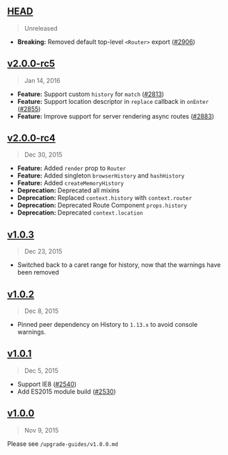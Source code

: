 ## [HEAD]
> Unreleased

- **Breaking:** Removed default top-level `<Router>` export ([#2906])

[HEAD]: https://github.com/rackt/react-router/compare/v2.0.0-rc5...HEAD
[#2906]: https://github.com/rackt/react-router/pull/2906

## [v2.0.0-rc5]
> Jan 14, 2016

- **Feature:** Support custom `history` for `match` ([#2813])
- **Feature:** Support location descriptor in `replace` callback in `onEnter` ([#2855])
- **Feature:** Improve support for server rendering async routes ([#2883])

[v2.0.0-rc5]: https://github.com/rackt/react-router/compare/v2.0.0-rc4...v2.0.0-rc5
[#2813]: https://github.com/rackt/react-router/pull/2813
[#2855]: https://github.com/rackt/react-router/pull/2855
[#2883]: https://github.com/rackt/react-router/pull/2883

## [v2.0.0-rc4]
> Dec 30, 2015

- **Feature:** Added `render` prop to `Router`
- **Feature:** Added singleton `browserHistory` and `hashHistory`
- **Feature:** Added `createMemoryHistory`
- **Deprecation:** Deprecated all mixins
- **Deprecation:** Replaced `context.history` with `context.router`
- **Deprecation:** Deprecated Route Component `props.history`
- **Deprecation:** Deprecated `context.location`

[v2.0.0-rc4]: https://github.com/rackt/react-router/compare/v1.0.3...v2.0.0-rc4

## [v1.0.3]
> Dec 23, 2015

- Switched back to a caret range for history, now that the warnings have been removed

[v1.0.3]: https://github.com/rackt/react-router/compare/v1.0.2...v1.0.3

## [v1.0.2]
> Dec 8, 2015

- Pinned peer dependency on History to `1.13.x` to avoid console warnings.

[v1.0.2]: https://github.com/rackt/react-router/compare/v1.0.1...v1.0.2

## [v1.0.1]
> Dec 5, 2015

- Support IE8 ([#2540])
- Add ES2015 module build ([#2530])

[v1.0.1]: https://github.com/rackt/react-router/compare/v1.0.0...v1.0.1
[#2530]: https://github.com/rackt/react-router/pull/2530
[#2540]: https://github.com/rackt/react-router/pull/2540


## [v1.0.0]
> Nov 9, 2015

Please see `/upgrade-guides/v1.0.0.md`

[v1.0.0]: https://github.com/rackt/react-router/compare/v0.13.5...v1.0.0

